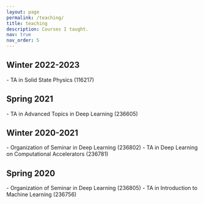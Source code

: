 ```yaml
---
layout: page
permalink: /teaching/
title: teaching
description: Courses I taught.
nav: true
nav_order: 5
---
```



<h2 class="year">Winter 2022-2023</h2>
- TA in Solid State Physics (116217)
<h2 class="year">Spring 2021</h2>
- TA in Advanced Topics in Deep Learning (236605)
<h2 class="year">Winter 2020-2021</h2>
- Organization of Seminar in Deep Learning (236802)
- TA in Deep Learning on Computational Accelerators (236781)
<h2 class="year">Spring 2020</h2>
- Organization of Seminar in Deep Learning (236805)
- TA in Introduction to Machine Learning (236756)

